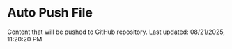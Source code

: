# Auto Push File

Content that will be pushed to GitHub repository.
Last updated: 08/21/2025, 11:20:20 PM
